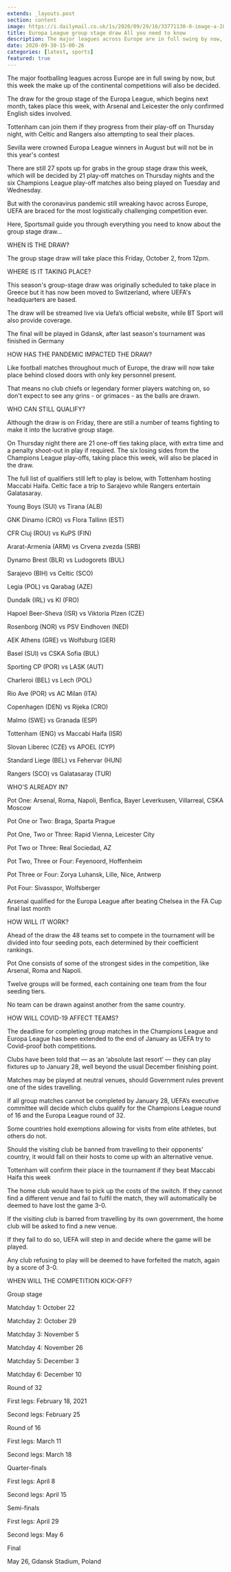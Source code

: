 ```yaml
---
extends: _layouts.post
section: content
image: https://i.dailymail.co.uk/1s/2020/09/29/16/33771130-0-image-a-28_1601392824406.jpg 
title: Europa League group stage draw All you need to know 
description: The major leagues across Europe are in full swing by now, but this week the make up of the continental competitions will also be decided. Sportsmail guide you through everything you need to know. 
date: 2020-09-30-15-00-26 
categories: [latest, sports] 
featured: true 
--- 
```

The major footballing leagues across Europe are in full swing by now, but this week the make up of the continental competitions will also be decided.

The draw for the group stage of the Europa League, which begins next month, takes place this week, with Arsenal and Leicester the only confirmed English sides involved.

Tottenham can join them if they progress from their play-off on Thursday night, with Celtic and Rangers also attempting to seal their places. 

Sevilla were crowned Europa League winners in August but will not be in this year's contest

There are still 27 spots up for grabs in the group stage draw this week, which will be decided by 21 play-off matches on Thursday nights and the six Champions League play-off matches also being played on Tuesday and Wednesday.

But with the coronavirus pandemic still wreaking havoc across Europe, UEFA are braced for the most logistically challenging competition ever.

Here, Sportsmail guide you through everything you need to know about the group stage draw...

WHEN IS THE DRAW?

The group stage draw will take place this Friday, October 2, from 12pm.

WHERE IS IT TAKING PLACE?

This season's group-stage draw was originally scheduled to take place in Greece but it has now been moved to Switzerland, where UEFA's headquarters are based.

The draw will be streamed live via Uefa’s official website, while BT Sport will also provide coverage. 

The final will be played in Gdansk, after last season's tournament was finished in Germany

HOW HAS THE PANDEMIC IMPACTED THE DRAW?

Like football matches throughout much of Europe, the draw will now take place behind closed doors with only key personnel present.

That means no club chiefs or legendary former players watching on, so don't expect to see any grins - or grimaces - as the balls are drawn.

WHO CAN STILL QUALIFY?

Although the draw is on Friday, there are still a number of teams fighting to make it into the lucrative group stage.

On Thursday night there are 21 one-off ties taking place, with extra time and a penalty shoot-out in play if required. The six losing sides from the Champions League play-offs, taking place this week, will also be placed in the draw.

The full list of qualifiers still left to play is below, with Tottenham hosting Maccabi Haifa. Celtic face a trip to Sarajevo while Rangers entertain Galatasaray.

Young Boys (SUI) vs Tirana (ALB)

GNK Dinamo (CRO) vs Flora Tallinn (EST)

CFR Cluj (ROU) vs KuPS (FIN)

Ararat-Armenia (ARM) vs Crvena zvezda (SRB)

Dynamo Brest (BLR) vs Ludogorets (BUL)

Sarajevo (BIH) vs Celtic (SCO)

Legia (POL) vs Qarabag (AZE)

Dundalk (IRL) vs KI (FRO)

Hapoel Beer-Sheva (ISR) vs Viktoria Plzen (CZE)

Rosenborg (NOR) vs PSV Eindhoven (NED)

AEK Athens (GRE) vs Wolfsburg (GER)

Basel (SUI) vs CSKA Sofia (BUL)

Sporting CP (POR) vs LASK (AUT)

Charleroi (BEL) vs Lech (POL)

Rio Ave (POR) vs AC Milan (ITA)

Copenhagen (DEN) vs Rijeka (CRO)

Malmo (SWE) vs Granada (ESP)

Tottenham (ENG) vs Maccabi Haifa (ISR)

Slovan Liberec (CZE) vs APOEL (CYP)

Standard Liege (BEL) vs Fehervar (HUN)

Rangers (SCO) vs Galatasaray (TUR)



WHO'S ALREADY IN?

Pot One: Arsenal, Roma, Napoli, Benfica, Bayer Leverkusen, Villarreal, CSKA Moscow 

Pot One or Two: Braga, Sparta Prague

Pot One, Two or Three: Rapid Vienna, Leicester City

Pot Two or Three: Real Sociedad, AZ

Pot Two, Three or Four: Feyenoord, Hoffenheim

Pot Three or Four: Zorya Luhansk, Lille, Nice, Antwerp

Pot Four: Sivasspor, Wolfsberger 

Arsenal qualified for the Europa League after beating Chelsea in the FA Cup final last month

HOW WILL IT WORK?

Ahead of the draw the 48 teams set to compete in the tournament will be divided into four seeding pots, each determined by their coefficient rankings. 

Pot One consists of some of the strongest sides in the competition, like Arsenal, Roma and Napoli.

Twelve groups will be formed, each containing one team from the four seeding tiers.

No team can be drawn against another from the same country.

HOW WILL COVID-19 AFFECT TEAMS?

The deadline for completing group matches in the Champions League and Europa League has been extended to the end of January as UEFA try to Covid-proof both competitions.

Clubs have been told that — as an ‘absolute last resort’ — they can play fixtures up to January 28, well beyond the usual December finishing point.

Matches may be played at neutral venues, should Government rules prevent one of the sides travelling.

If all group matches cannot be completed by January 28, UEFA’s executive committee will decide which clubs qualify for the Champions League round of 16 and the Europa League round of 32.

Some countries hold exemptions allowing for visits from elite athletes, but others do not. 

Should the visiting club be banned from travelling to their opponents’ country, it would fall on their hosts to come up with an alternative venue.

Tottenham will confirm their place in the tournament if they beat Maccabi Haifa this week

The home club would have to pick up the costs of the switch. If they cannot find a different venue and fail to fulfil the match, they will automatically be deemed to have lost the game 3-0. 

If the visiting club is barred from travelling by its own government, the home club will be asked to find a new venue. 

If they fail to do so, UEFA will step in and decide where the game will be played.

Any club refusing to play will be deemed to have forfeited the match, again by a score of 3-0.

WHEN WILL THE COMPETITION KICK-OFF? 

Group stage 

Matchday 1: October 22

Matchday 2: October 29

Matchday 3: November 5

Matchday 4: November 26

Matchday 5: December 3

Matchday 6: December 10

Round of 32

First legs: February 18, 2021

Second legs: February 25  

Round of 16

First legs: March 11

Second legs: March 18 

Quarter-finals

First legs: April 8

Second legs: April 15  

Semi-finals

First legs: April 29

Second legs: May 6 

Final 

May 26, Gdansk Stadium, Poland

